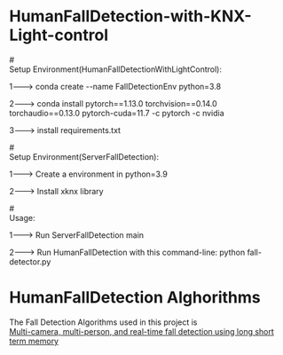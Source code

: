 # HumanFallDetection-with-KNX-Light-control

#<br>Setup Environment(HumanFallDetectionWithLightControl):</br>

1---> conda create --name FallDetectionEnv python=3.8

2---> conda install pytorch==1.13.0 torchvision==0.14.0 torchaudio==0.13.0 pytorch-cuda=11.7 -c pytorch -c nvidia

3---> install requirements.txt

#<br>Setup Environment(ServerFallDetection):</br>

1---> Create a environment in python=3.9

2---> Install xknx library

#<br>Usage:</br>

1---> Run ServerFallDetection main

2---> Run HumanFallDetection with this command-line:
	python fall-detector.py


# HumanFallDetection Alghorithms
The Fall Detection Algorithms used in this project is <br>[Multi-camera, multi-person, and real-time fall detection using long short term memory](https://doi.org/10.1117/12.2580700)</br>
